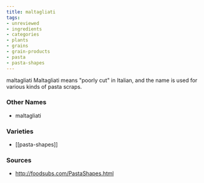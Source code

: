```yaml
---
title: maltagliati
tags:
- unreviewed
- ingredients
- categories
- plants
- grains
- grain-products
- pasta
- pasta-shapes
---
```

maltagliati Maltagliati means "poorly cut" in Italian, and the name is used for various kinds of pasta scraps.

### Other Names

* maltagliati

### Varieties

* [[pasta-shapes]]

### Sources
* http://foodsubs.com/PastaShapes.html

